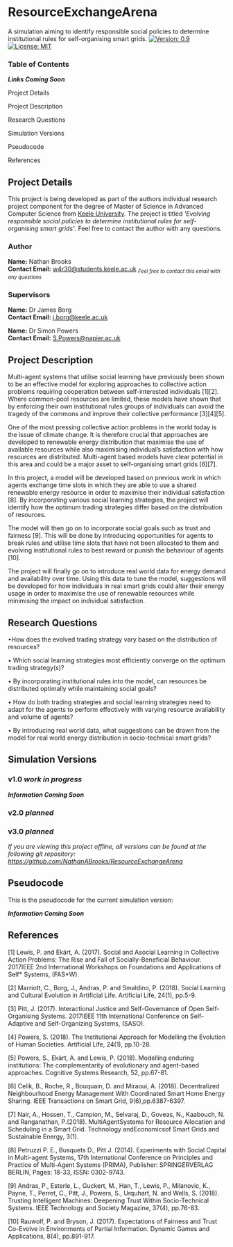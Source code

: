 # ResourceExchangeArena
A simulation aiming to identify responsible social policies to determine institutional rules for self-organising smart grids. [![Version: 0.9](https://img.shields.io/badge/Version-0.9-Green.svg)](#versions) [![License: MIT](https://img.shields.io/badge/License-MIT-yellow.svg)](/LICENSE.md)

### Table of Contents

***Links Coming Soon***

Project Details

Project Description

Research Questions

Simulation Versions

Pseudocode

References

## Project Details
This project is being developed as part of the authors individual research project component for the degree of Master of Science in Advanced Computer Science from [Keele University](https://www.keele.ac.uk). The project is titled *'Evolving responsible social policies to determine institutional rules for self-organising smart grids'*. Feel free to contact the author with any questions.

### Author
**Name:** Nathan Brooks<br/>**Contact Email:** w4r30@students.keele.ac.uk <sub>*Feel free to contact this email with any questions*</sub>

### Supervisors
**Name:** Dr James Borg<br/>**Contact Email:** j.borg@keele.ac.uk

**Name:** Dr Simon Powers<br/>**Contact Email:** S.Powers@napier.ac.uk

## Project Description
Multi-agent systems that utilise social learning have previously been shown to be an effective model for exploring approaches to collective action problems requiring cooperation between self-interested individuals [1][2]. Where common-pool resources are limited, these models have shown that by enforcing their own institutional rules groups of individuals can avoid the tragedy of the commons and improve their collective performance [3][4][5].

One of the most pressing collective action problems in the world today is the issue of climate change. It is therefore crucial that approaches are developed to renewable energy distribution that maximise the use of available resources while also maximising individual’s satisfaction with how resources are distributed. Multi-agent based models have clear potential in this area and could be a major asset to self-organising smart grids [6][7].

In this project, a model will be developed based on previous work in which agents exchange time slots in which they are able to use a shared renewable energy resource in order to maximise their individual satisfaction [8]. By incorporating various social learning strategies, the project will identify how the optimum trading strategies differ based on the distribution of resources.

The model will then go on to incorporate social goals such as trust and fairness [9]. This will be done by introducing opportunities for agents to break rules and utilise time slots that have not been allocated to them and evolving institutional rules to best reward or punish the behaviour of agents [10].

The project will finally go on to introduce real world data for energy demand and availability over time. Using this data to tune the model, suggestions will be developed for how individuals in real smart grids could alter their energy usage in order to maximise the use of renewable resources while minimising the impact on individual satisfaction.

## Research Questions
•How does the evolved trading strategy vary based on the distribution of resources?

• Which social learning strategies most efficiently converge on the optimum trading strategy(s)?

• By incorporating institutional rules into the model, can resources be distributed optimally while maintaining social goals?

• How do both trading strategies and social learning strategies need to adapt for the agents to perform effectively with varying resource availability and volume of agents?

• By introducing real world data, what suggestions can be drawn from the model for real world energy distribution in socio-technical smart grids?

## Simulation Versions

### v1.0 *work in progress*

***Information Coming Soon***

### v2.0 *planned*


### v3.0 *planned*

*If you are viewing this project offline, all versions can be found at the following git repository:
https://github.com/NathanABrooks/ResourceExchangeArena*

## Pseudocode
This is the pseudocode for the current simulation version:

***Information Coming Soon***

## References
[1] Lewis, P. and Ekárt, A. (2017). Social and Asocial Learning in Collective Action Problems: The Rise and Fall of Socially-Beneficial Behaviour. 2017IEEE 2nd International Workshops on Foundations and Applications of Self* Systems, (FAS*W).

[2] Marriott, C., Borg, J., Andras, P. and Smaldino, P. (2018). Social Learning and Cultural Evolution in Artificial Life. Artificial Life, 24(1), pp.5-9.

[3] Pitt, J. (2017). Interactional Justice and Self-Governance of Open Self-Organising Systems. 2017IEEE 11th International Conference on Self-Adaptive and Self-Organizing Systems, (SASO).

[4] Powers, S. (2018). The Institutional Approach for Modelling the Evolution of Human Societies. Artificial Life, 24(1), pp.10-28.

[5] Powers, S., Ekárt, A. and Lewis, P. (2018). Modelling enduring institutions: The complementarity of evolutionary and agent-based approaches. Cognitive Systems Research, 52, pp.67-81.

[6] Celik, B., Roche, R., Bouquain, D. and Miraoui, A. (2018). Decentralized Neighbourhood Energy Management With Coordinated Smart Home Energy Sharing. IEEE Transactions on Smart Grid, 9(6),pp.6387-6397.

[7] Nair, A., Hossen, T., Campion, M., Selvaraj, D., Goveas, N., Kaabouch, N. and Ranganathan, P.(2018). MultiAgentSystems for Resource Allocation and Scheduling in a Smart Grid. Technology andEconomicsof Smart Grids and Sustainable Energy, 3(1).

[8] Petruzzi P. E., Busquets D., Pitt J. (2014). Experiments with Social Capital in Multi-agent Systems, 17th International Conference on Principles and Practice of Multi-Agent Systems (PRIMA), Publisher: SPRINGERVERLAG BERLIN, Pages: 18-33, ISSN: 0302-9743.

[9] Andras, P., Esterle, L., Guckert, M., Han, T., Lewis, P., Milanovic, K., Payne, T., Perret, C., Pitt, J., Powers, S., Urquhart, N. and Wells, S. (2018). Trusting Intelligent Machines: Deepening Trust Within Socio-Technical Systems. IEEE Technology and Society Magazine, 37(4), pp.76-83.

[10] Rauwolf, P. and Bryson, J. (2017). Expectations of Fairness and Trust Co-Evolve in Environments of Partial Information. Dynamic Games and Applications, 8(4), pp.891-917.
